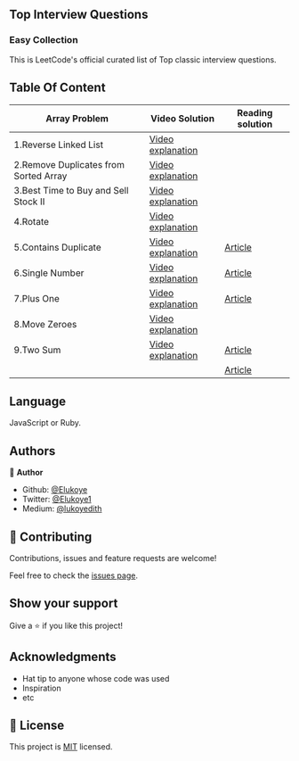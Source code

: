 ## Top Interview Questions
### Easy Collection

This is LeetCode's official curated list of Top classic interview questions.

## Table Of Content

| Array Problem  | Video Solution | Reading solution |
| -------------- | -------------- | -----------------|
| 1.Reverse Linked List | [Video explanation](https://www.youtube.com/watch?v=O0By4Zq0OFc)|
| 2.Remove Duplicates from Sorted Array| [Video explanation](https://www.youtube.com/watch?v=rlfsnRY0S9k&t=499s)  |
| 3.Best Time to Buy and Sell Stock II| [Video explanation](https://www.youtube.com/watch?v=Q-8JkdUliVM)  |
| 4.Rotate | [Video explanation](https://www.youtube.com/watch?v=umqL2CyEywM)|
| 5.Contains Duplicate | [Video explanation](https://www.youtube.com/watch?v=umqL2CyEywM)| [Article](https://rishabh1403.com/posts/coding/leetcode/2020/03/leetcode-contains-duplicate)
| 6.Single Number | [Video explanation](https://www.youtube.com/watch?v=krgK0UlfNYY)| [Article](https://dev.to/akhilpokle/single-number-166f)
| 7.Plus One| [Video explanation](https://www.youtube.com/watch?v=Llk4N7ERILg)| [Article](https://medium.com/@zohaibshahzadTO/the-walkthrough-leetcode-66-dc33b5fe0641)
| 8.Move Zeroes| [Video explanation](https://www.youtube.com/watch?v=0rPuILjoVsg)| 
| 9.Two Sum | [Video explanation](https://www.youtube.com/watch?v=U8B984M1VcU)| [Article](https://leetcode.com/problems/two-sum/discuss/231428/Javascript-the-3-sample-solutions-with-notes)
|  | | [Article](https://www.educative.io/courses/grokking-the-coding-interview/xog6q15W9GP)

## Language
JavaScript or Ruby.

## Authors

👤 **Author**

- Github: [@Elukoye](https://github.com/Elukoye)
- Twitter: [@Elukoye1](https://twitter.com/Elukoye1)
- Medium: [@lukoyedith](https://medium.com/@lukoyedith)


## 🤝 Contributing

Contributions, issues and feature requests are welcome!

Feel free to check the [issues page](issues/).

## Show your support

Give a ⭐️ if you like this project!

## Acknowledgments

- Hat tip to anyone whose code was used
- Inspiration
- etc

## 📝 License

This project is [MIT](lic.url) licensed.
